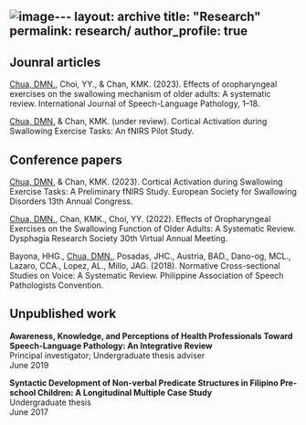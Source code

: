 ![image](https://github.com/dmchua/about-me/assets/89789164/b435fd49-95b9-43c2-85b9-2356d3fe0826)---
layout: archive
title: "Research"
permalink: research/
author_profile: true
---
## Jounral articles

<u>Chua, DMN.</u>, Choi, YY., & Chan, KMK. (2023). Effects of oropharyngeal exercises on the swallowing mechanism of older adults: A systematic review. International Journal of Speech-Language Pathology, 1–18.  <br>

<u>Chua, DMN.</u> & Chan, KMK. (under review). Cortical Activation during Swallowing Exercise Tasks: An fNIRS Pilot Study.


## Conference papers
<u>Chua, DMN.</u> & Chan, KMK. (2023). Cortical Activation during Swallowing Exercise Tasks: A Preliminary fNIRS Study. European Society for Swallowing Disorders 13th Annual Congress. <br>

<u>Chua, DMN.</u>, Chan, KMK., Choi, YY. (2022). Effects of Oropharyngeal Exercises on the Swallowing Function of Older Adults: A Systematic Review. Dysphagia Research Society 30th Virtual Annual Meeting. <br>

Bayona, HHG., <u> Chua, DMN.</u>, Posadas, JHC., Austria, BAD., Dano-og, MCL., Lazaro, CCA., Lopez, AL., Millo, JAG. (2018). Normative Cross-sectional Studies on Voice: A Systematic Review. Philippine Association of Speech Pathologists Convention. <br>

## Unpublished work
**Awareness, Knowledge, and Perceptions of Health Professionals Toward Speech-Language Pathology: An Integrative Review** <br>
Principal investigator; Undergraduate thesis adviser <br>
June 2019 <br>

**Syntactic Development of Non-verbal Predicate Structures in Filipino Pre-school Children: A Longitudinal Multiple Case Study** <br>
Undergraduate thesis <br>
June 2017
